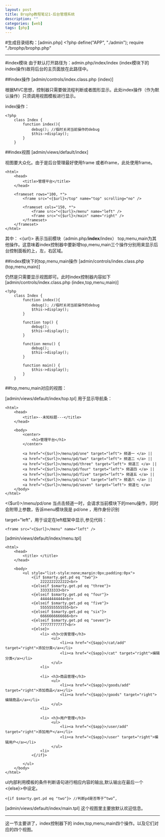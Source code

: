```yaml
---
layout: post
title: Brophp教程笔记1-后台管理系统
description: ""
categories: [web]
tags: [php]
---
```


#生成目录结构：[admin.php]
    <?php
	    define("APP", "./admin");
	    require "./brophp/brophp.php"

---
#index模块
由于默认打开路径为：admin.php/index/index (index模块下的index操作)故将后台的主页面放在此路径中。

##index操作
[admin/controls/index.class.php (index)]

根据MVC思想，控制器只需要做流程判断或者图形显示。此处index操作（作为默认操作）只须调用视图模板进行显示。

index操作：

    <?php
        class Index {
            function index(){
                debug(); //临时关闭当前操作的debug
                $this->display();
            }
        } 

##index视图 
[admin/views/default/index]

视图要大众化。由于是后台管理最好使用frame 或者iframe，此处使用frame。

    <html>
        <head>
            <title>管理平台</title>
        </head>

        <frameset rows="100, *">
            <frame src="<{$url}>/top" name="top" scrolling="no" />

            <frameset cols="150, *">
                <frame src="<{$url}>/menu" name="left" />
                <frame src="<{$url}>/main" name="right" />
            </frameset>
        </frameset>
    </html>

其中：
<{url}> 表示当前模块（admin.php/**index**/index）
top,menu,main为其他操作。这意味着index控制器中要新增top,menu,main三个操作分别用来显示后台控制面板的上，左，右区域。

##index模块下的top,menu,main操作 
[admin/controls/index.class.php (top,menu,main)]

仍然是只需要显示视图即可。此时index控制器内容如下[admin/controls/index.class.php (index,top,menu,main)]

    <?php
        class Index {
            function index(){
                debug(); //临时关闭当前操作的debug
                $this->display();
            }

            function top() {
                debug();
                $this->display();
            }

            function menu() {
                debug();
                $this->display();
            }

            function main() {
                $this->display();
            }		
        }

##top,menu,main对应的视图：

[admin/views/default/index/top.tpl]
用于显示导航条：

    <html>
        <head> 
            <title>--未知标题---</title>
        </head>

        <body>
            <center>
                <h1>管理平台</h1>
            </center>

            <a href="<{$url}>/menu/pd/one" target="left"> 频道一 </a> ||
            <a href="<{$url}>/menu/pd/two" target="left"> 频道二 </a> ||
            <a href="<{$url}>/menu/pd/three" target="left"> 频道三 </a> ||
            <a href="<{$url}>/menu/pd/four" target="left"> 频道四 </a> ||
            <a href="<{$url}>/menu/pd/five" target="left"> 频道五 </a> ||
            <a href="<{$url}>/menu/pd/six" target="left"> 频道六 </a> ||
            <a href="<{$url}>/menu/pd/seven" target="left"> 频道七 </a> 
        </body>
    </html>
    
<{$url}>/menu/pd/one 当点击频道一时，会请求当前模块下的menu操作，同时会附带上参数，告诉menu模块我是 pd/one ，用作身份识别

target="left"，用于设定在left框架中显示,参见代码： 

    <frame src="<{$url}>/menu" name="left" />


[admin/views/default/index/menu.tpl]

    <html>
        <head>
            <title> </title>
        </head>

        <body>
            <ul style="list-style:none;margin:0px;padding:0px">
                <{if $smarty.get.pd eq "two"}> 
                    2222222222222<br>
                <{elseif $smarty.get.pd eq "three"}>
                    333333333<br>
                <{elseif $smarty.get.pd eq "four"}>
                    44444444444<br>
                <{elseif $smarty.get.pd eq "five"}>
                    5555555555555<br>
                <{elseif $smarty.get.pd eq "six"}>
                    6666666666666<br>
                <{elseif $smarty.get.pd eq "seven"}>
                    777777777777<br>
                <{else}>			
                    <li> <h3>分类管理</h3> 
                         <ul>
                             <li><a href="<{$app}>/cat/add" target="right">添加分类</a></li>
                             <li><a href="<{$app}>/cat" target="right">编辑分类</a></li>
                         </ul>
                    <li>

                    <li> <h3>商品管理</h3> 
                         <ul>
                             <li><a href="<{$app}>/goods/add"  target="right">添加商品</a></li>
                             <li><a href="<{$app}>/goods" target="right">编辑商品</a></li>
                         </ul>
                    <li>             

                    <li> <h3>用户管理</h3> 
                         <ul>
                             <li><a href="<{$app}>/user/add"  target="right">添加用户</a></li>
                             <li><a href="<{$app}>/user" target="right">编辑用户</a></li>
                         </ul>
                    <li>             
                <{/if}>
                
            </ul>
        </body>
    </html>
    
ul内部利用模板的条件判断语句进行相应内容的输出,默认输出在最后一个<{else}>中设定。

    <{if $smarty.get.pd eq "two"}> //判断pd是否等于“two”,


[admin/views/default/index/main.tpl]
这个视图里主要放默认欢迎信息。

---
这一节主要讲了，index控制器下的 index,top,menu,main四个操作。以及它们对应的四个视图。

